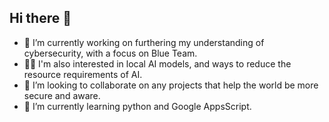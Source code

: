 ## Hi there 👋

- 🔭 I’m currently working on furthering my understanding of cybersecurity, with a focus on Blue Team.
- 👨‍💻 I'm also interested in local AI models, and ways to reduce the resource requirements of AI.
- 👯 I’m looking to collaborate on any projects that help the world be more secure and aware.
- 🌱 I’m currently learning python and Google AppsScript.  
